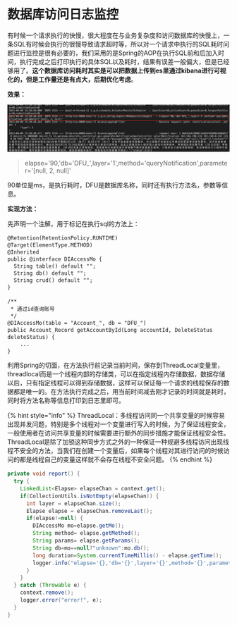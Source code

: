 # 数据库访问日志监控

有时候一个请求执行的快慢，很大程度在与业务复杂度和访问数据库的快慢上，一条SQL有时候会执行的很慢导致请求超时等，所以对一个请求中执行的SQL耗时问题进行监控是很有必要的，我们采用的是Spring的AOP在执行SQL前和后加入时间，执行完成之后打印执行的具体SQL以及耗时，结果有误差一般偏大，但是已经够用了。**这个数据库访问耗时其实是可以把数据上传到es里通过kibana进行可视化的，但是工作量还是有点大，后期优化考虑**。

**效果：**

![](../.gitbook/assets/image%20%28107%29.png)

> elapse='90,'db='DFU\_',layer='1',method='queryNotification',parameter='\[null, 2, null\]'

90单位是ms，是执行耗时，DFU是数据库名称，同时还有执行方法名，参数等信息。

**实现方法：**

先声明一个注解，用于标记在执行sql的方法上：

```text
@Retention(RetentionPolicy.RUNTIME)
@Target(ElementType.METHOD)
@Inherited
public @interface DIAccessMo {
  String table() default "";
  String db() default "";
  String crud() default "";
}

/**
 * 通过id查询账号
 */
@DIAccessMo(table = "Account_", db = "DFU_")
public Account_Record getAccountById(Long accountId, DeleteStatus deleteStatus) {
    ...
}
```

 利用Spring的切面，在方法执行前记录当前时间，保存到ThreadLocal变量里，threadlocal而是一个线程内部的存储类，可以在指定线程内存储数据，数据存储以后，只有指定线程可以得到存储数据，这样可以保证每一个请求的线程保存的数据都是唯一的。在方法执行完成之后，用当前时间减去刚才记录的时间就是耗时，同时将方法名称等信息打印到日志里即可。

{% hint style="info" %}
ThreadLocal：多线程访问同一个共享变量的时候容易出现并发问题，特别是多个线程对一个变量进行写入的时候，为了保证线程安全，一般使用者在访问共享变量的时候需要进行额外的同步措施才能保证线程安全性。ThreadLocal是除了加锁这种同步方式之外的一种保证一种规避多线程访问出现线程不安全的方法，当我们在创建一个变量后，如果每个线程对其进行访问的时候访问的都是线程自己的变量这样就不会存在线程不安全问题。
{% endhint %}

```java
private void report() {
  try {
    LinkedList<Elapse> elapseChan = context.get();
    if(CollectionUtils.isNotEmpty(elapseChan)) {
      int layer = elapseChan.size();
      Elapse elapse = elapseChan.removeLast();
      if(elapse!=null) {
        DIAccessMo mo=elapse.getMo();
        String method= elapse.getMethod();
        String params= elapse.getParams();
        String db=mo==null?"unknown":mo.db();
        long duration=System.currentTimeMillis() - elapse.getTime();
        logger.info("elapse='{},'db='{}',layer='{}',method='{}',parameter='{}'",duration,db,layer,method,params);
      }
    }
  } catch (Throwable e) {
    context.remove();
    logger.error("error!", e);
  }
}
```




